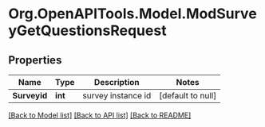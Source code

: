 # Org.OpenAPITools.Model.ModSurveyGetQuestionsRequest

## Properties

Name | Type | Description | Notes
------------ | ------------- | ------------- | -------------
**Surveyid** | **int** | survey instance id | [default to null]

[[Back to Model list]](../README.md#documentation-for-models) [[Back to API list]](../README.md#documentation-for-api-endpoints) [[Back to README]](../README.md)

